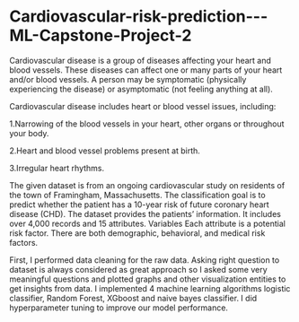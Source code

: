# Cardiovascular-risk-prediction---ML-Capstone-Project-2

Cardiovascular disease is a group of diseases affecting your heart and blood vessels. These diseases can affect one or many parts of your heart and/or blood vessels. A person may be symptomatic (physically experiencing the disease) or asymptomatic (not feeling anything at all).

Cardiovascular disease includes heart or blood vessel issues, including:

1.Narrowing of the blood vessels in your heart, other organs or throughout your body.

2.Heart and blood vessel problems present at birth.

3.Irregular heart rhythms.

The given dataset is from an ongoing cardiovascular study on residents of the town of Framingham, Massachusetts. The classification goal is to predict whether the patient has a 10-year risk of future coronary heart disease (CHD). The dataset provides the patients’ information. It includes over 4,000 records and 15 attributes. Variables Each attribute is a potential risk factor. There are both demographic, behavioral, and medical risk factors.

First, I performed data cleaning for the raw data. Asking right question to dataset is always considered as great approach so I asked some very meaningful questions and plotted graphs and other visualization entities to get insights from data.  I implemented 4 machine learning algorithms logistic classifier, Random Forest, XGboost and naive bayes classifier. I did hyperparameter tuning to improve our model performance.
